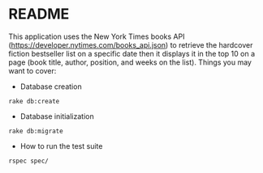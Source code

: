 # README

This application uses the New York Times books API (https://developer.nytimes.com/books_api.json) to retrieve the hardcover fiction bestseller list on a specific date then it displays it in the top 10 on a page (book title, author, position, and weeks on the list).
Things you may want to cover:

* Database creation

`rake db:create`

* Database initialization

`rake db:migrate`

* How to run the test suite

`rspec spec/`
